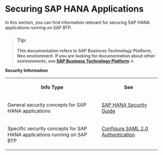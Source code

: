 <!-- loio4ed551f2aa2f42e2915377f41e9f5b9f -->

# Securing SAP HANA Applications

In this section, you can find information relevant for securing SAP HANA applications running on SAP BTP.



> ### Tip:  
> **This documentation refers to SAP Business Technology Platform, Neo environment. If you are looking for documentation about other environments, see [SAP Business Technology Platform](https://help.sap.com/viewer/65de2977205c403bbc107264b8eccf4b/Cloud/en-US/6a2c1ab5a31b4ed9a2ce17a5329e1dd8.html "SAP Business Technology Platform (SAP BTP) is an integrated offering comprised of four technology portfolios: database and data management, application development and integration, analytics, and intelligent technologies. The platform offers users the ability to turn data into business value, compose end-to-end business processes, and build and extend SAP applications quickly.") :arrow_upper_right:.**



**Security Information**


<table>
<tr>
<th valign="top">

Info Type



</th>
<th valign="top">

See



</th>
</tr>
<tr>
<td valign="top">

General security concepts for SAP HANA applications



</td>
<td valign="top">

[SAP HANA Security Guide](http://help.sap.com/hana/SAP_HANA_Security_Guide_en.pdf)



</td>
</tr>
<tr>
<td valign="top">

Specific security concepts for SAP HANA applications running on SAP BTP



</td>
<td valign="top">

[Configure SAML 2.0 Authentication](../30-development-neo/configure-saml-2-0-authentication-2a71022.md)



</td>
</tr>
</table>

